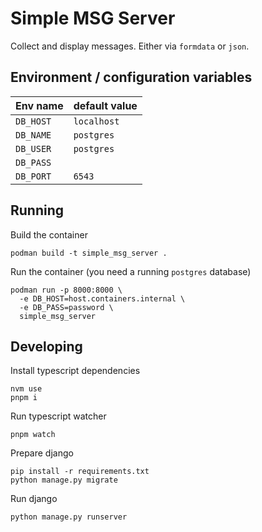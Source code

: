 # Simple MSG Server

Collect and display messages. Either via `formdata` or `json`.

## Environment / configuration variables

| Env name  | default value |
|-----------|---------------|
| `DB_HOST` | `localhost`   |
| `DB_NAME` | `postgres`    |
| `DB_USER` | `postgres`    |
| `DB_PASS` |               |
| `DB_PORT` | `6543`        |

## Running

Build the container

```shell
podman build -t simple_msg_server .
```

Run the container (you need a running `postgres` database)

```shell
podman run -p 8000:8000 \
  -e DB_HOST=host.containers.internal \
  -e DB_PASS=password \
  simple_msg_server
```

## Developing

Install typescript dependencies

```shell
nvm use
pnpm i
```

Run typescript watcher

```shell
pnpm watch
```

Prepare django

```shell
pip install -r requirements.txt
python manage.py migrate
```

Run django

```shell
python manage.py runserver
```